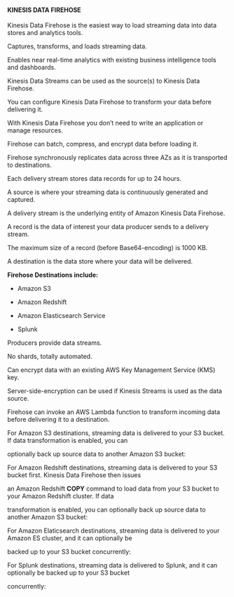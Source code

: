 #### KINESIS DATA FIREHOSE


Kinesis Data Firehose is the easiest way to load streaming data into data stores and analytics tools.


Captures, transforms, and loads streaming data.


Enables near real-time analytics with existing business intelligence tools and dashboards.


Kinesis Data Streams can be used as the source(s) to Kinesis Data Firehose.


You can configure Kinesis Data Firehose to transform your data before delivering it.


With Kinesis Data Firehose you don’t need to write an application or manage resources.


Firehose can batch, compress, and encrypt data before loading it.


Firehose synchronously replicates data across three AZs as it is transported to destinations.


Each delivery stream stores data records for up to 24 hours.


A source is where your streaming data is continuously generated and captured.


A delivery stream is the underlying entity of Amazon Kinesis Data Firehose.


A record is the data of interest your data producer sends to a delivery stream.


The maximum size of a record (before Base64-encoding) is 1000 KB.


A destination is the data store where your data will be delivered.


**Firehose Destinations include:**


- Amazon S3

- Amazon Redshift

- Amazon Elasticsearch Service

- Splunk


Producers provide data streams.


No shards, totally automated.


Can encrypt data with an existing AWS Key Management Service (KMS) key.


Server-side-encryption can be used if Kinesis Streams is used as the data source.


Firehose can invoke an AWS Lambda function to transform incoming data before delivering it to a destination.


For Amazon S3 destinations, streaming data is delivered to your S3 bucket. If data transformation is enabled, you can

optionally back up source data to another Amazon S3 bucket:


For Amazon Redshift destinations, streaming data is delivered to your S3 bucket first. Kinesis Data Firehose then issues

an Amazon Redshift **COPY** command to load data from your S3 bucket to your Amazon Redshift cluster. If data

transformation is enabled, you can optionally back up source data to another Amazon S3 bucket:


For Amazon Elaticsearch destinations, streaming data is delivered to your Amazon ES cluster, and it can optionally be

backed up to your S3 bucket concurrently:


For Splunk destinations, streaming data is delivered to Splunk, and it can optionally be backed up to your S3 bucket

concurrently:

